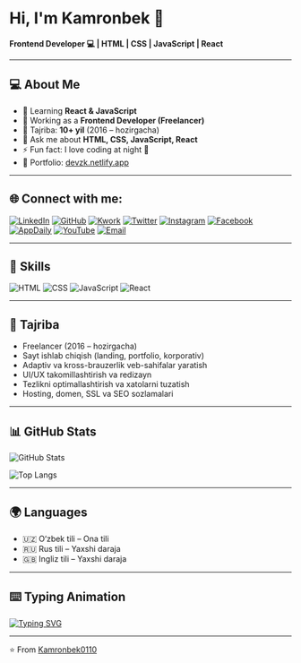 # Hi, I'm Kamronbek 👋  
**Frontend Developer 💻 | HTML | CSS | JavaScript | React**

---

## 💻 About Me
- 🌱 Learning **React & JavaScript**
- 🔭 Working as a **Frontend Developer (Freelancer)**
- 💼 Tajriba: **10+ yil** (2016 – hozirgacha)
- 💬 Ask me about **HTML, CSS, JavaScript, React**
- ⚡ Fun fact: I love coding at night 🌙
- 📂 Portfolio: [devzk.netlify.app](https://devzk.netlify.app)

---



## 🌐 Connect with me:
[![LinkedIn](https://img.shields.io/badge/LinkedIn-blue?logo=linkedin&logoColor=white)](https://www.linkedin.com/in/kamronbek-zayniddinov-888a72379/)
[![GitHub](https://img.shields.io/badge/GitHub-black?logo=github&logoColor=white)](https://github.com/Kamronbek0110)
[![Kwork](https://img.shields.io/badge/Kwork-green?logo=kwork&logoColor=white)](https://kwork.ru/user/z_kamronbek)
[![Twitter](https://img.shields.io/badge/Twitter-black?logo=x&logoColor=white)](https://x.com/Z_Kamronbek)
[![Instagram](https://img.shields.io/badge/Instagram-purple?logo=instagram&logoColor=white)](https://www.instagram.com/z_kamronbek_uz/)
[![Facebook](https://img.shields.io/badge/Facebook-blue?logo=facebook&logoColor=white)](https://www.facebook.com/profile.php?id=61579265848645)
[![AppDaily](https://img.shields.io/badge/AppDaily-black?logo=appveyor&logoColor=white)](https://app.daily.dev/z_kamronbek)
[![YouTube](https://img.shields.io/badge/YouTube-red?logo=youtube&logoColor=white)](https://www.youtube.com/@The_Coder_ZK)
[![Email](https://img.shields.io/badge/Email-red?logo=gmail&logoColor=white)](mailto:zayniddinovkamronbek668@gmail.com)


---

## 🚀 Skills
![HTML](https://img.shields.io/badge/HTML-orange?logo=html5&logoColor=white)
![CSS](https://img.shields.io/badge/CSS-blue?logo=css3&logoColor=white)
![JavaScript](https://img.shields.io/badge/JavaScript-yellow?logo=javascript&logoColor=black)
![React](https://img.shields.io/badge/React-blue?logo=react&logoColor=white)

---

## 💼 Tajriba
- Freelancer (2016 – hozirgacha)  
- Sayt ishlab chiqish (landing, portfolio, korporativ)  
- Adaptiv va kross-brauzerlik veb-sahifalar yaratish  
- UI/UX takomillashtirish va redizayn  
- Tezlikni optimallashtirish va xatolarni tuzatish  
- Hosting, domen, SSL va SEO sozlamalari  

---

## 📊 GitHub Stats
![GitHub Stats](https://github-readme-stats.vercel.app/api?username=Kamronbek0110&show_icons=true&theme=radical)  

![Top Langs](https://github-readme-stats.vercel.app/api/top-langs/?username=Kamronbek0110&layout=compact&theme=radical)

---

## 🌍 Languages
- 🇺🇿 O‘zbek tili – Ona tili  
- 🇷🇺 Rus tili – Yaxshi daraja  
- 🇬🇧 Ingliz tili – Yaxshi daraja  

---

## ⌨️ Typing Animation
[![Typing SVG](https://readme-typing-svg.herokuapp.com?size=24&color=ff79c6&lines=Frontend+Developer;JavaScript+%7C+React+Lover)](https://git.io/typing-svg)

---

⭐️ From [Kamronbek0110](https://github.com/Kamronbek0110)
